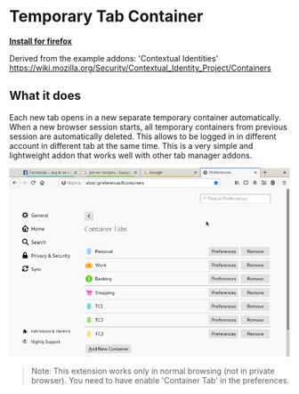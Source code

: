# Temporary Tab Container
[**Install for firefox**](https://addons.mozilla.org/en-US/firefox/addon/temporarytabcontainer/)

Derived from the example addons: 'Contextual Identities' https://wiki.mozilla.org/Security/Contextual_Identity_Project/Containers

## What it does
Each new tab opens in a new separate temporary container automatically. When a new browser session starts, all temporary containers from previous session are automatically deleted. This allows to be logged in in different account in different tab at the same time. This is a very simple and lightweight addon that works well with other tab manager addons.

![](screenshots/temporary-container.png)

> Note: This extension works only in normal browsing (not in private browser). You need to have enable 'Container Tab' in the preferences.


